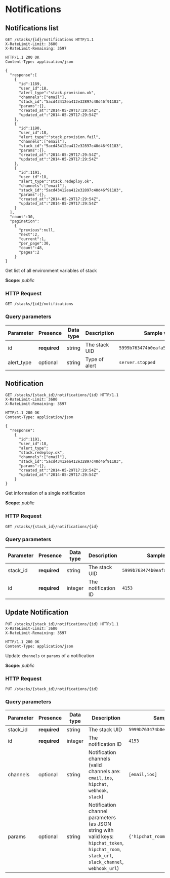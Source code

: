# Notifications

## Notifications list

```http
GET /stacks/{id}/notifications HTTP/1.1
X-RateLimit-Limit: 3600
X-RateLimit-Remaining: 3597
```

```http
HTTP/1.1 200 OK
Content-Type: application/json

{
  "response":[
    {
      "id":1189,
      "user_id":18,
      "alert_type":"stack.provision.ok",
      "channels":["email"],
      "stack_id":"5acd43412ea412e32897c40d46f91183",
      "params":{},
      "created_at":"2014-05-29T17:29:54Z",
      "updated_at":"2014-05-29T17:29:54Z"
    },
    {
      "id":1190,
      "user_id":18,
      "alert_type":"stack.provision.fail",
      "channels":["email"],
      "stack_id":"5acd43412ea412e32897c40d46f91183",
      "params":{},
      "created_at":"2014-05-29T17:29:54Z",
      "updated_at":"2014-05-29T17:29:54Z"
    },
    {
      "id":1191,
      "user_id":18,
      "alert_type":"stack.redeploy.ok",
      "channels":["email"],
      "stack_id":"5acd43412ea412e32897c40d46f91183",
      "params":{},
      "created_at":"2014-05-29T17:29:54Z",
      "updated_at":"2014-05-29T17:29:54Z"
    }
  ],
  "count":30,
  "pagination":
    {
      "previous":null,
      "next":2,
      "current":1,
      "per_page":30,
      "count":48,
      "pages":2
    }
}
```

Get list of all environment variables of stack

<aside class="notice">
<b>Scope:</b> <i>public</i>
</aside>

### HTTP Request

`GET /stacks/{id}/notifications`

### Query parameters

Parameter | Presence | Data type | Description |  Sample value
--------- | ------- | ------- |----------- |  -------
id | **required** | string | The stack UID | `5999b763474b0eafa5fafb64bff0ba80`
alert_type | optional | string | Type of alert | `server.stopped`

## Notification

```http
GET /stacks/{stack_id}/notifications/{id} HTTP/1.1
X-RateLimit-Limit: 3600
X-RateLimit-Remaining: 3597
```

```http
HTTP/1.1 200 OK
Content-Type: application/json

{
  "response":
    {
      "id":1191,
      "user_id":18,
      "alert_type":
      "stack.redeploy.ok",
      "channels":["email"],
      "stack_id":"5acd43412ea412e32897c40d46f91183",
      "params":{},
      "created_at":"2014-05-29T17:29:54Z",
      "updated_at":"2014-05-29T17:29:54Z"
    }
}
```

Get information of a single notification

<aside class="notice">
<b>Scope:</b> <i>public</i>
</aside>

### HTTP Request

`GET /stacks/{stack_id}/notifications/{id}`

### Query parameters

Parameter | Presence | Data type | Description |  Sample value
--------- | ------- | ------- |----------- |  -------
stack_id | **required** | string | The stack UID | `5999b763474b0eafa5fafb64bff0ba80`
id | **required** | integer | The notification ID | `4153`

## Update Notification

```http
PUT /stacks/{stack_id}/notifications/{id} HTTP/1.1
X-RateLimit-Limit: 3600
X-RateLimit-Remaining: 3597
```

```http
HTTP/1.1 200 OK
Content-Type: application/json
```

Update `channels` or `params` of a notification

<aside class="notice">
<b>Scope:</b> <i>public</i>
</aside>

### HTTP Request

`PUT /stacks/{stack_id}/notifications/{id}`

### Query parameters

Parameter | Presence | Data type | Description |  Sample value
--------- | ------- | ------- |----------- |  -------
stack_id | **required** | string | The stack UID | `5999b763474b0eafa5fafb64bff0ba80`
id | **required** | integer | The notification ID | `4153`
channels | optional | string | Notification channels (valid channels are: `email`, `ios`, `hipchat`, `webhook`, `slack`) | `[email,ios]`
params | optional | string | Notification channel parameters (as JSON string with valid keys: `hipchat_token`, `hipchat_room`, `slack_url`, `slack_channel`, `webhook_url`) | `{'hipchat_room' : 'test'}`
